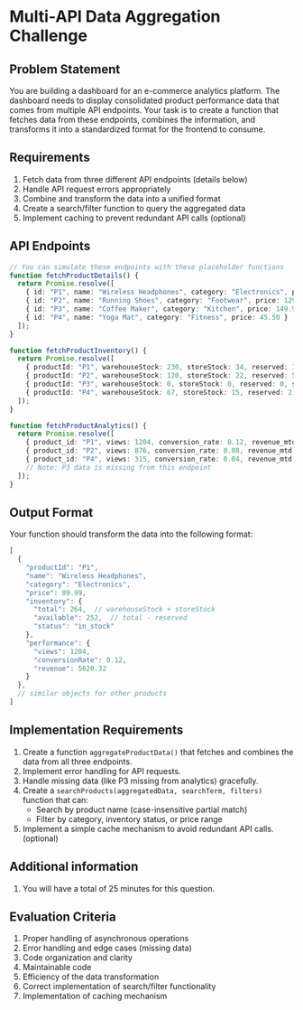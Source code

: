 # Multi-API Data Aggregation Challenge

## Problem Statement
You are building a dashboard for an e-commerce analytics platform. The dashboard needs to display consolidated product performance data that comes from multiple API endpoints. Your task is to create a function that fetches data from these endpoints, combines the information, and transforms it into a standardized format for the frontend to consume.

## Requirements
1. Fetch data from three different API endpoints (details below)
2. Handle API request errors appropriately
3. Combine and transform the data into a unified format
5. Create a search/filter function to query the aggregated data
6. Implement caching to prevent redundant API calls (optional)

## API Endpoints

```typescript
// You can simulate these endpoints with these placeholder functions
function fetchProductDetails() {
  return Promise.resolve([
    { id: "P1", name: "Wireless Headphones", category: "Electronics", price: 89.99 },
    { id: "P2", name: "Running Shoes", category: "Footwear", price: 129.95 },
    { id: "P3", name: "Coffee Maker", category: "Kitchen", price: 149.99 },
    { id: "P4", name: "Yoga Mat", category: "Fitness", price: 45.50 }
  ]);
}

function fetchProductInventory() {
  return Promise.resolve([
    { productId: "P1", warehouseStock: 230, storeStock: 34, reserved: 12, status: "in_stock" },
    { productId: "P2", warehouseStock: 120, storeStock: 22, reserved: 5, status: "low_stock" },
    { productId: "P3", warehouseStock: 0, storeStock: 0, reserved: 0, status: "out_of_stock" },
    { productId: "P4", warehouseStock: 67, storeStock: 15, reserved: 2, status: "in_stock" }
  ]);
}

function fetchProductAnalytics() {
  return Promise.resolve([
    { product_id: "P1", views: 1204, conversion_rate: 0.12, revenue_mtd: 5620.32 },
    { product_id: "P2", views: 876, conversion_rate: 0.08, revenue_mtd: 2154.99 },
    { product_id: "P4", views: 315, conversion_rate: 0.04, revenue_mtd: 982.45 }
    // Note: P3 data is missing from this endpoint
  ]);
}
```

## Output Format
Your function should transform the data into the following format:

```typescript
[
  {
    "productId": "P1",
    "name": "Wireless Headphones",
    "category": "Electronics",
    "price": 89.99,
    "inventory": {
      "total": 264,  // warehouseStock + storeStock
      "available": 252,  // total - reserved
      "status": "in_stock"
    },
    "performance": {
      "views": 1204,
      "conversionRate": 0.12,
      "revenue": 5620.32
    }
  },
  // similar objects for other products
]
```

## Implementation Requirements
1. Create a function `aggregateProductData()` that fetches and combines the data from all three endpoints.
2. Implement error handling for API requests.
3. Handle missing data (like P3 missing from analytics) gracefully.
4. Create a `searchProducts(aggregatedData, searchTerm, filters)` function that can:
   - Search by product name (case-insensitive partial match)
   - Filter by category, inventory status, or price range
5. Implement a simple cache mechanism to avoid redundant API calls. (optional)

## Additional information
1. You will have a total of 25 minutes for this question.

## Evaluation Criteria
1. Proper handling of asynchronous operations
2. Error handling and edge cases (missing data)
3. Code organization and clarity
4. Maintainable code
5. Efficiency of the data transformation
6. Correct implementation of search/filter functionality
7. Implementation of caching mechanism


